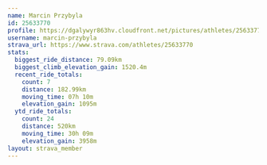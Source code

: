 ```yaml
---
name: Marcin Przybyla
id: 25633770
profile: https://dgalywyr863hv.cloudfront.net/pictures/athletes/25633770/12947173/2/large.jpg
username: marcin-przybyla
strava_url: https://www.strava.com/athletes/25633770
stats:
  biggest_ride_distance: 79.09km
  biggest_climb_elevation_gain: 1520.4m
  recent_ride_totals:
    count: 7
    distance: 182.99km
    moving_time: 07h 10m
    elevation_gain: 1095m
  ytd_ride_totals:
    count: 24
    distance: 520km
    moving_time: 30h 09m
    elevation_gain: 3958m
layout: strava_member
--- 
```

